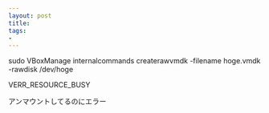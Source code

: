 ```yaml
---
layout: post
title: 
tags:
- 
---
```


sudo VBoxManage internalcommands createrawvmdk -filename hoge.vmdk -rawdisk /dev/hoge

VERR_RESOURCE_BUSY

アンマウントしてるのにエラー
